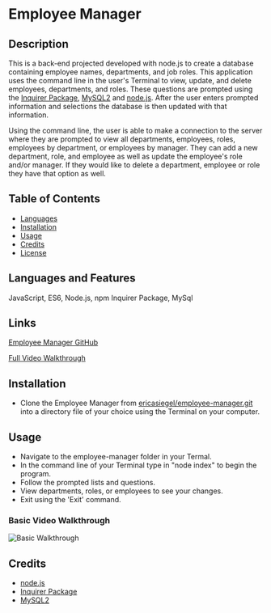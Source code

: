 # Employee Manager

## Description 

This is a back-end projected developed with node.js to create a database containing employee names, departments, and job roles. This application uses the command line in the user's Terminal to view, update, and delete employees, departments,  and roles. These questions are prompted using the [Inquirer Package](https://www.npmjs.com/package/inquirer), [MySQL2](https://www.npmjs.com/package/mysql2) and [node.js](https://nodejs.org/en/). After the user enters prompted information and selections the database is then updated with that information.

Using the command line, the user is able to make a connection to the server where they are prompted to view all departments, employees, roles, employees by department, or employees by manager. They can add a new department, role, and employee as well as update the employee's role and/or manager. If they would like to delete a department, employee or role they have that option as well.

## Table of Contents

* [Languages](#languages)
* [Installation](#installation)
* [Usage](#usage)
* [Credits](#credits)
* [License](#license)

## Languages and Features

JavaScript, ES6, Node.js, npm Inquirer Package, MySql


## Links

[Employee Manager GitHub](https://github.com/ericasiegel/employee-manager.git)


[Full Video Walkthrough](https://drive.google.com/file/d/1-RC56grufRSGU8EwXYKVk2Y3O8BcNhxP/view)

## Installation

- Clone the Employee Manager from [ericasiegel/employee-manager.git](git@github.com:ericasiegel/employee-manager.git) into a directory file of your choice using the Terminal on your computer.


## Usage 

- Navigate to the employee-manager folder in your Termal.
- In the command line of your Terminal type in "node index" to begin the program.
- Follow the prompted lists and questions.
- View departments, roles, or employees to see your changes.
- Exit using the 'Exit' command.

### Basic Video Walkthrough
![Basic Walkthrough](./assets/app.gif)


## Credits

- [node.js](https://nodejs.org/en/)
- [Inquirer Package](https://www.npmjs.com/package/inquirer)
- [MySQL2](https://www.npmjs.com/package/mysql2)


